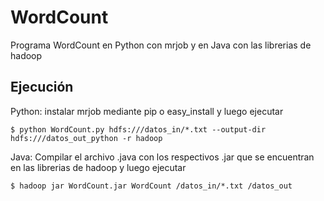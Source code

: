 # WordCount
Programa WordCount en Python con mrjob y en Java con las librerias de hadoop
## Ejecución

Python: instalar mrjob mediante pip o easy_install y luego ejecutar

`$ python WordCount.py hdfs:///datos_in/*.txt --output-dir hdfs:///datos_out_python -r hadoop`

Java: Compilar el archivo .java con los respectivos .jar que se encuentran en las librerias de hadoop y luego ejecutar

`$ hadoop jar WordCount.jar WordCount /datos_in/*.txt /datos_out`
